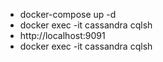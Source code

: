 - docker-compose up -d
- docker exec -it cassandra cqlsh
- http://localhost:9091 
- docker exec -it cassandra cqlsh
